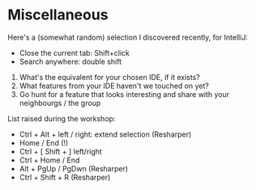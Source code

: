 # Miscellaneous

Here's a (somewhat random) selection I discovered recently, for IntelliJ:
* Close the current tab: Shift+click
* Search anywhere: double shift

1. What's the equivalent for your chosen IDE, if it exists?
1. What features from your IDE haven't we touched on yet?
1. Go hunt for a feature that looks interesting and share with your neighbourgs / the group

List raised during the workshop:
* Ctrl + Alt + left / right: extend selection (Resharper)
* Home / End (!)
* Ctrl + [ Shift + ] left/right
* Ctrl + Home / End
* Alt + PgUp / PgDwn (Resharper)
* Ctrl + Shift + R (Resharper)

